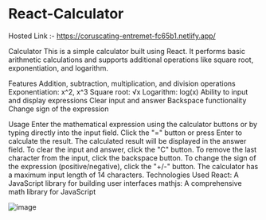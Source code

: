 ﻿# React-Calculator

 Hosted Link :- https://coruscating-entremet-fc65b1.netlify.app/

 Calculator
This is a simple calculator built using React. It performs basic arithmetic calculations and supports additional operations like square root, exponentiation, and logarithm.

Features
Addition, subtraction, multiplication, and division operations
Exponentiation: x^2, x^3
Square root: √x
Logarithm: log(x)
Ability to input and display expressions
Clear input and answer
Backspace functionality
Change sign of the expression

Usage
Enter the mathematical expression using the calculator buttons or by typing directly into the input field.
Click the "=" button or press Enter to calculate the result.
The calculated result will be displayed in the answer field.
To clear the input and answer, click the "C" button.
To remove the last character from the input, click the backspace button.
To change the sign of the expression (positive/negative), click the "+/-" button.
The calculator has a maximum input length of 14 characters.
Technologies Used
React: A JavaScript library for building user interfaces
mathjs: A comprehensive math library for JavaScript


![image](https://github.com/DrNKGupta/React-Calculator/assets/98959174/bd8f7468-d8ed-4d98-b306-2b430be2f669)

